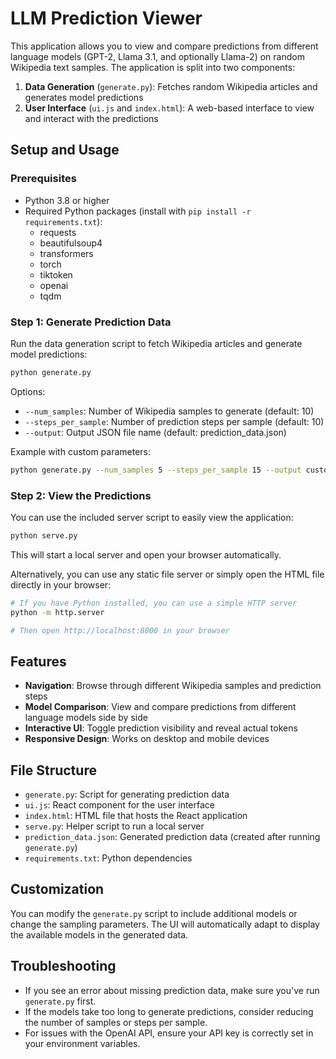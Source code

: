 # LLM Prediction Viewer

This application allows you to view and compare predictions from different language models (GPT-2, Llama 3.1, and optionally Llama-2) on random Wikipedia text samples. The application is split into two components:

1. **Data Generation** (`generate.py`): Fetches random Wikipedia articles and generates model predictions
2. **User Interface** (`ui.js` and `index.html`): A web-based interface to view and interact with the predictions

## Setup and Usage

### Prerequisites

- Python 3.8 or higher
- Required Python packages (install with `pip install -r requirements.txt`):
  - requests
  - beautifulsoup4
  - transformers
  - torch
  - tiktoken
  - openai
  - tqdm

### Step 1: Generate Prediction Data

Run the data generation script to fetch Wikipedia articles and generate model predictions:

```bash
python generate.py
```

Options:
- `--num_samples`: Number of Wikipedia samples to generate (default: 10)
- `--steps_per_sample`: Number of prediction steps per sample (default: 10)
- `--output`: Output JSON file name (default: prediction_data.json)

Example with custom parameters:
```bash
python generate.py --num_samples 5 --steps_per_sample 15 --output custom_predictions.json
```

### Step 2: View the Predictions

You can use the included server script to easily view the application:

```bash
python serve.py
```

This will start a local server and open your browser automatically.

Alternatively, you can use any static file server or simply open the HTML file directly in your browser:

```bash
# If you have Python installed, you can use a simple HTTP server
python -m http.server

# Then open http://localhost:8000 in your browser
```

## Features

- **Navigation**: Browse through different Wikipedia samples and prediction steps
- **Model Comparison**: View and compare predictions from different language models side by side
- **Interactive UI**: Toggle prediction visibility and reveal actual tokens
- **Responsive Design**: Works on desktop and mobile devices

## File Structure

- `generate.py`: Script for generating prediction data
- `ui.js`: React component for the user interface
- `index.html`: HTML file that hosts the React application
- `serve.py`: Helper script to run a local server
- `prediction_data.json`: Generated prediction data (created after running `generate.py`)
- `requirements.txt`: Python dependencies

## Customization

You can modify the `generate.py` script to include additional models or change the sampling parameters. The UI will automatically adapt to display the available models in the generated data.

## Troubleshooting

- If you see an error about missing prediction data, make sure you've run `generate.py` first.
- If the models take too long to generate predictions, consider reducing the number of samples or steps per sample.
- For issues with the OpenAI API, ensure your API key is correctly set in your environment variables.